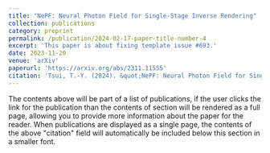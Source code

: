 ```yaml
---
title: "NePF: Neural Photon Field for Single-Stage Inverse Rendering"
collection: publications
category: preprint
permalink: /publication/2024-02-17-paper-title-number-4
excerpt: 'This paper is about fixing template issue #693.'
date: 2023-11-20
venue: 'arXiv'
paperurl: 'https://arxiv.org/abs/2311.11555'
citation: 'Tsui, T.-Y. (2024). &quot;NePF: Neural Photon Field for Single-Stage Inverse Rendering. &quot; <i>arXiv</i>. 1(3).'
---
```


The contents above will be part of a list of publications, if the user clicks the link for the publication than the contents of section will be rendered as a full page, allowing you to provide more information about the paper for the reader. When publications are displayed as a single page, the contents of the above "citation" field will automatically be included below this section in a smaller font.
